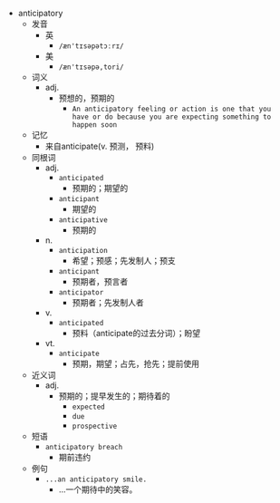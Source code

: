 - anticipatory
  - 发音
    - 英
      - `/æn'tɪsəpətɔːrɪ/`
    - 美
      - `/æn'tɪsəpə,tori/`
  - 词义
    - adj.
      - 预想的，预期的
        - `An anticipatory feeling or action is one that you have or do because you are expecting something to happen soon`
  - 记忆
    - 来自anticipate(v. 预测， 预料)
  - 同根词
    - adj.
      - `anticipated`
        - 预期的；期望的
      - `anticipant`
        - 期望的
      - `anticipative`
        - 预期的
    - n.
      - `anticipation`
        - 希望；预感；先发制人；预支
      - `anticipant`
        - 预期者，预言者
      - `anticipator`
        - 预期者；先发制人者
    - v.
      - `anticipated`
        - 预料（anticipate的过去分词）；盼望
    - vt.
      - `anticipate`
        - 预期，期望；占先，抢先；提前使用
  - 近义词
    - adj.
      - 预期的；提早发生的；期待着的
        - `expected`
        - `due`
        - `prospective`
  - 短语
    - `anticipatory breach`
      - 期前违约 
  - 例句
    - `...an anticipatory smile.`
      - ...一个期待中的笑容。

